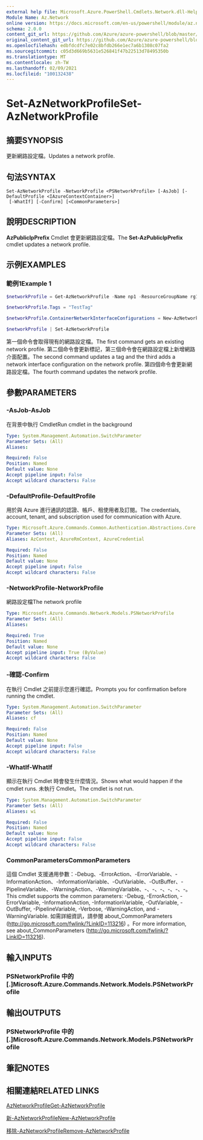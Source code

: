 ```yaml
---
external help file: Microsoft.Azure.PowerShell.Cmdlets.Network.dll-Help.xml
Module Name: Az.Network
online version: https://docs.microsoft.com/en-us/powershell/module/az.network/set-aznetworkprofile
schema: 2.0.0
content_git_url: https://github.com/Azure/azure-powershell/blob/master/src/Network/Network/help/Set-AzNetworkProfile.md
original_content_git_url: https://github.com/Azure/azure-powershell/blob/master/src/Network/Network/help/Set-AzNetworkProfile.md
ms.openlocfilehash: edbfdcdfc7e02c8bfdb266e1ec7a6b1308c07fa2
ms.sourcegitcommit: c05d3d669b5631e526841f47b22513d78495350b
ms.translationtype: MT
ms.contentlocale: zh-TW
ms.lasthandoff: 02/09/2021
ms.locfileid: "100132438"
---
```

# <span data-ttu-id="22bac-101">Set-AzNetworkProfile</span><span class="sxs-lookup"><span data-stu-id="22bac-101">Set-AzNetworkProfile</span></span>

## <span data-ttu-id="22bac-102">摘要</span><span class="sxs-lookup"><span data-stu-id="22bac-102">SYNOPSIS</span></span>
<span data-ttu-id="22bac-103">更新網路設定檔。</span><span class="sxs-lookup"><span data-stu-id="22bac-103">Updates a network profile.</span></span>

## <span data-ttu-id="22bac-104">句法</span><span class="sxs-lookup"><span data-stu-id="22bac-104">SYNTAX</span></span>

```
Set-AzNetworkProfile -NetworkProfile <PSNetworkProfile> [-AsJob] [-DefaultProfile <IAzureContextContainer>]
 [-WhatIf] [-Confirm] [<CommonParameters>]
```

## <span data-ttu-id="22bac-105">說明</span><span class="sxs-lookup"><span data-stu-id="22bac-105">DESCRIPTION</span></span>
<span data-ttu-id="22bac-106">**AzPublicIpPrefix** Cmdlet 會更新網路設定檔。</span><span class="sxs-lookup"><span data-stu-id="22bac-106">The **Set-AzPublicIpPrefix** cmdlet updates a network profile.</span></span>

## <span data-ttu-id="22bac-107">示例</span><span class="sxs-lookup"><span data-stu-id="22bac-107">EXAMPLES</span></span>

### <span data-ttu-id="22bac-108">範例1</span><span class="sxs-lookup"><span data-stu-id="22bac-108">Example 1</span></span>
```powershell
$networkProfile = Get-AzNetworkProfile -Name np1 -ResourceGroupName rg1

$networkProfile.Tags = "TestTag"

$networkProfile.ContainerNetworkInterfaceConfigurations = New-AzNetworkProfileContainerNicConfig -Name cnicconfig1

$networkProfile | Set-AzNetworkProfile
```

<span data-ttu-id="22bac-109">第一個命令會取得現有的網路設定檔。</span><span class="sxs-lookup"><span data-stu-id="22bac-109">The first command gets an existing network profile.</span></span> <span data-ttu-id="22bac-110">第二個命令會更新標記，第三個命令會在網路設定檔上新增網路介面配置。</span><span class="sxs-lookup"><span data-stu-id="22bac-110">The second command updates a tag and the third adds a network interface configuration on the network profile.</span></span> <span data-ttu-id="22bac-111">第四個命令會更新網路設定檔。</span><span class="sxs-lookup"><span data-stu-id="22bac-111">The fourth command updates the network profile.</span></span>

## <span data-ttu-id="22bac-112">參數</span><span class="sxs-lookup"><span data-stu-id="22bac-112">PARAMETERS</span></span>

### <span data-ttu-id="22bac-113">-AsJob</span><span class="sxs-lookup"><span data-stu-id="22bac-113">-AsJob</span></span>
<span data-ttu-id="22bac-114">在背景中執行 Cmdlet</span><span class="sxs-lookup"><span data-stu-id="22bac-114">Run cmdlet in the background</span></span>

```yaml
Type: System.Management.Automation.SwitchParameter
Parameter Sets: (All)
Aliases:

Required: False
Position: Named
Default value: None
Accept pipeline input: False
Accept wildcard characters: False
```

### <span data-ttu-id="22bac-115">-DefaultProfile</span><span class="sxs-lookup"><span data-stu-id="22bac-115">-DefaultProfile</span></span>
<span data-ttu-id="22bac-116">用於與 Azure 進行通訊的認證、帳戶、租使用者及訂閱。</span><span class="sxs-lookup"><span data-stu-id="22bac-116">The credentials, account, tenant, and subscription used for communication with Azure.</span></span>

```yaml
Type: Microsoft.Azure.Commands.Common.Authentication.Abstractions.Core.IAzureContextContainer
Parameter Sets: (All)
Aliases: AzContext, AzureRmContext, AzureCredential

Required: False
Position: Named
Default value: None
Accept pipeline input: False
Accept wildcard characters: False
```

### <span data-ttu-id="22bac-117">-NetworkProfile</span><span class="sxs-lookup"><span data-stu-id="22bac-117">-NetworkProfile</span></span>
<span data-ttu-id="22bac-118">網路設定檔</span><span class="sxs-lookup"><span data-stu-id="22bac-118">The network profile</span></span>

```yaml
Type: Microsoft.Azure.Commands.Network.Models.PSNetworkProfile
Parameter Sets: (All)
Aliases:

Required: True
Position: Named
Default value: None
Accept pipeline input: True (ByValue)
Accept wildcard characters: False
```

### <span data-ttu-id="22bac-119">-確認</span><span class="sxs-lookup"><span data-stu-id="22bac-119">-Confirm</span></span>
<span data-ttu-id="22bac-120">在執行 Cmdlet 之前提示您進行確認。</span><span class="sxs-lookup"><span data-stu-id="22bac-120">Prompts you for confirmation before running the cmdlet.</span></span>

```yaml
Type: System.Management.Automation.SwitchParameter
Parameter Sets: (All)
Aliases: cf

Required: False
Position: Named
Default value: None
Accept pipeline input: False
Accept wildcard characters: False
```

### <span data-ttu-id="22bac-121">-WhatIf</span><span class="sxs-lookup"><span data-stu-id="22bac-121">-WhatIf</span></span>
<span data-ttu-id="22bac-122">顯示在執行 Cmdlet 時會發生什麼情況。</span><span class="sxs-lookup"><span data-stu-id="22bac-122">Shows what would happen if the cmdlet runs.</span></span>
<span data-ttu-id="22bac-123">未執行 Cmdlet。</span><span class="sxs-lookup"><span data-stu-id="22bac-123">The cmdlet is not run.</span></span>

```yaml
Type: System.Management.Automation.SwitchParameter
Parameter Sets: (All)
Aliases: wi

Required: False
Position: Named
Default value: None
Accept pipeline input: False
Accept wildcard characters: False
```

### <span data-ttu-id="22bac-124">CommonParameters</span><span class="sxs-lookup"><span data-stu-id="22bac-124">CommonParameters</span></span>
<span data-ttu-id="22bac-125">這個 Cmdlet 支援通用參數：-Debug、-ErrorAction、-ErrorVariable、-InformationAction、-InformationVariable、-OutVariable、-OutBuffer、-PipelineVariable、-WarningAction、-WarningVariable、-、-、-、-、-、-。</span><span class="sxs-lookup"><span data-stu-id="22bac-125">This cmdlet supports the common parameters: -Debug, -ErrorAction, -ErrorVariable, -InformationAction, -InformationVariable, -OutVariable, -OutBuffer, -PipelineVariable, -Verbose, -WarningAction, and -WarningVariable.</span></span> <span data-ttu-id="22bac-126">如需詳細資訊，請參閱 about_CommonParameters (http://go.microsoft.com/fwlink/?LinkID=113216) 。</span><span class="sxs-lookup"><span data-stu-id="22bac-126">For more information, see about_CommonParameters (http://go.microsoft.com/fwlink/?LinkID=113216).</span></span>

## <span data-ttu-id="22bac-127">輸入</span><span class="sxs-lookup"><span data-stu-id="22bac-127">INPUTS</span></span>

### <span data-ttu-id="22bac-128">PSNetworkProfile 中的 [.]</span><span class="sxs-lookup"><span data-stu-id="22bac-128">Microsoft.Azure.Commands.Network.Models.PSNetworkProfile</span></span>

## <span data-ttu-id="22bac-129">輸出</span><span class="sxs-lookup"><span data-stu-id="22bac-129">OUTPUTS</span></span>

### <span data-ttu-id="22bac-130">PSNetworkProfile 中的 [.]</span><span class="sxs-lookup"><span data-stu-id="22bac-130">Microsoft.Azure.Commands.Network.Models.PSNetworkProfile</span></span>

## <span data-ttu-id="22bac-131">筆記</span><span class="sxs-lookup"><span data-stu-id="22bac-131">NOTES</span></span>

## <span data-ttu-id="22bac-132">相關連結</span><span class="sxs-lookup"><span data-stu-id="22bac-132">RELATED LINKS</span></span>

[<span data-ttu-id="22bac-133">AzNetworkProfile</span><span class="sxs-lookup"><span data-stu-id="22bac-133">Get-AzNetworkProfile</span></span>](./Get-AzNetworkProfile.md)

[<span data-ttu-id="22bac-134">新-AzNetworkProfile</span><span class="sxs-lookup"><span data-stu-id="22bac-134">New-AzNetworkProfile</span></span>](./New-AzNetworkProfile.md)

[<span data-ttu-id="22bac-135">移除-AzNetworkProfile</span><span class="sxs-lookup"><span data-stu-id="22bac-135">Remove-AzNetworkProfile</span></span>](./Remove-AzNetworkProfile.md)
